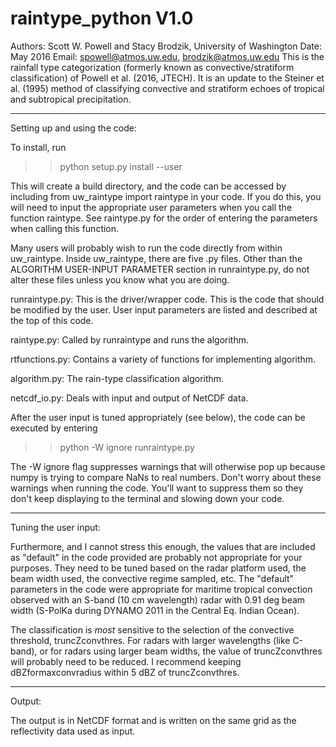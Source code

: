# raintype_python V1.0

Authors: Scott W. Powell and Stacy Brodzik, University of Washington
Date: May 2016
Email: spowell@atmos.uw.edu, brodzik@atmos.uw.edu
This is the rainfall type categorization (formerly known as convective/stratiform classification) of Powell et al. (2016, JTECH). It is an update to the Steiner et al. (1995) method of classifying convective and stratiform echoes of tropical and subtropical precipitation.

----------------------------------------------------------------

Setting up and using the code:

To install, run

>> python setup.py install --user

This will create a build directory, and the code can be accessed by including
          from uw_raintype import raintype
in your code. If you do this, you will need to input the appropriate user parameters when you call the function raintype. See raintype.py for the order of entering the parameters when calling this function.



Many users will probably wish to run the code directly from within uw_raintype. Inside uw_raintype, there are five .py files. Other than the ALGORITHM USER-INPUT PARAMETER section in runraintype.py, do not alter these files unless you know what you are doing. 

runraintype.py: This is the driver/wrapper code. This is the code that should be modified by the user. User input parameters are listed and described at the top of this code.

raintype.py: Called by runraintype and runs the algorithm.

rtfunctions.py: Contains a variety of functions for implementing algorithm.

algorithm.py: The rain-type classification algorithm.
 
netcdf_io.py: Deals with input and output of NetCDF data.

After the user input is tuned appropriately (see below), the code can be executed by entering

>> python -W ignore runraintype.py

The -W ignore flag suppresses warnings that will otherwise pop up because numpy is trying to compare NaNs to real numbers. Don't worry about these warnings when running the code. You'll want to suppress them so they don't keep displaying to the terminal and slowing down your code.

----------------------------------------------------------------

Tuning the user input:

Furthermore, and I cannot stress this enough, the values that are included as "default" in the code provided are probably not appropriate for your purposes. They need to be tuned based on the radar platform used, the beam width used, the convective regime sampled, etc. The "default" parameters in the code were appropriate for maritime tropical convection observed with an S-band (10 cm wavelength) radar with 0.91 deg beam width (S-PolKa during DYNAMO 2011 in the Central Eq. Indian Ocean).

The classification is *most* sensitive to the selection of the convective threshold, truncZconvthres. For radars with larger wavelengths (like C-band), or for radars using larger beam widths, the value of truncZconvthres will probably need to be reduced. I recommend keeping dBZformaxconvradius within 5 dBZ of truncZconvthres.

----------------------------------------------------------------

Output:

The output is in NetCDF format and is written on the same grid as the reflectivity data used as input. 
